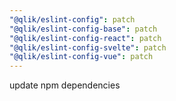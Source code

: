 ```yaml
---
"@qlik/eslint-config": patch
"@qlik/eslint-config-base": patch
"@qlik/eslint-config-react": patch
"@qlik/eslint-config-svelte": patch
"@qlik/eslint-config-vue": patch
---
```


update npm dependencies
